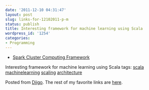 ```yaml
---
date: '2011-12-10 04:31:47'
layout: post
slug: links-for-12102011-p-m
status: publish
title: Interesting framework for machine learning using Scala
wordpress_id: '1254'
categories:
- Programming
---
```



  * [Spark Cluster Computing Framework](http://www.spark-project.org)


Interesting framework for machine learning using Scala
 tags:                      [scala](http://www.diigo.com/user/eobrain/scala)            [machinelearning](http://www.diigo.com/user/eobrain/machinelearning)            [scaling](http://www.diigo.com/user/eobrain/scaling)            [architecture](http://www.diigo.com/user/eobrain/architecture)


Posted from [Diigo](http://www.diigo.com). The rest of my favorite links are [here](http://www.diigo.com/user/eobrain).
